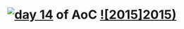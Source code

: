 # [![day 14](14)](https://adventofcode.com/2015/day/14) of AoC [![2015]2015)](https://adventofcode.com/2015)
